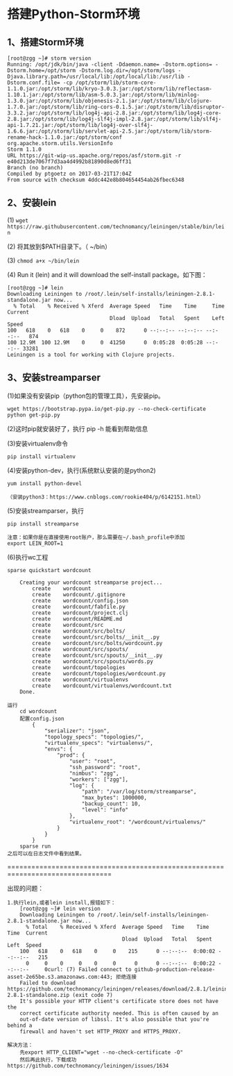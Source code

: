 # 搭建Python-Storm环境

## 1、搭建Storm环境

	[root@zgg ~]# storm version
	Running: /opt/jdk/bin/java -client -Ddaemon.name= -Dstorm.options= -Dstorm.home=/opt/storm -Dstorm.log.dir=/opt/storm/logs -Djava.library.path=/usr/local/lib:/opt/local/lib:/usr/lib -Dstorm.conf.file= -cp /opt/storm/lib/storm-core-1.1.0.jar:/opt/storm/lib/kryo-3.0.3.jar:/opt/storm/lib/reflectasm-1.10.1.jar:/opt/storm/lib/asm-5.0.3.jar:/opt/storm/lib/minlog-1.3.0.jar:/opt/storm/lib/objenesis-2.1.jar:/opt/storm/lib/clojure-1.7.0.jar:/opt/storm/lib/ring-cors-0.1.5.jar:/opt/storm/lib/disruptor-3.3.2.jar:/opt/storm/lib/log4j-api-2.8.jar:/opt/storm/lib/log4j-core-2.8.jar:/opt/storm/lib/log4j-slf4j-impl-2.8.jar:/opt/storm/lib/slf4j-api-1.7.21.jar:/opt/storm/lib/log4j-over-slf4j-1.6.6.jar:/opt/storm/lib/servlet-api-2.5.jar:/opt/storm/lib/storm-rename-hack-1.1.0.jar:/opt/storm/conf org.apache.storm.utils.VersionInfo
	Storm 1.1.0
	URL https://git-wip-us.apache.org/repos/asf/storm.git -r e40d213de7067f7d3aa4d4992b81890d8ed6ff31
	Branch (no branch)
	Compiled by ptgoetz on 2017-03-21T17:04Z
	From source with checksum 4ddc442e8b804654454ab26fbec6348

## 2、安装lein

(1)  ```wget https://raw.githubusercontent.com/technomancy/leiningen/stable/bin/lein```

(2)  将其放到$PATH目录下。（ ~/bin）

(3)  ```chmod a+x ~/bin/lein```

(4)  Run it (lein) and it will download the self-install package。如下图：

	[root@zgg ~]# lein
	Downloading Leiningen to /root/.lein/self-installs/leiningen-2.8.1-standalone.jar now...
	  % Total    % Received % Xferd  Average Speed   Time    Time     Time  Current
	                                 Dload  Upload   Total   Spent    Left  Speed
	100   618    0   618    0     0    872      0 --:--:-- --:--:-- --:--:--   874
	100 12.9M  100 12.9M    0     0  41250      0  0:05:28  0:05:28 --:--:-- 33281
	Leiningen is a tool for working with Clojure projects.

## 3、安装streamparser

(1)如果没有安装pip（python包的管理工具），先安装pip。

	wget https://bootstrap.pypa.io/get-pip.py --no-check-certificate
	python get-pip.py

(2)这时pip就安装好了，执行 pip -h 能看到帮助信息

(3)安装virtualenv命令

	pip install virtualenv

(4)安装python-dev，执行(系统默认安装的是python2)

	yum install python-devel

	（安装python3：https://www.cnblogs.com/rookie404/p/6142151.html）

(5)安装streamparser，执行

	pip install streamparse

	注意：如果你是在直接使用root账户，那么需要在~/.bash_profile中添加
	export LEIN_ROOT=1

(6)执行wc工程

	sparse quickstart wordcount

		Creating your wordcount streamparse project...
		    create    wordcount
		    create    wordcount/.gitignore
		    create    wordcount/config.json
		    create    wordcount/fabfile.py
		    create    wordcount/project.clj
		    create    wordcount/README.md
		    create    wordcount/src
		    create    wordcount/src/bolts/
		    create    wordcount/src/bolts/__init__.py
		    create    wordcount/src/bolts/wordcount.py
		    create    wordcount/src/spouts/
		    create    wordcount/src/spouts/__init__.py
		    create    wordcount/src/spouts/words.py
		    create    wordcount/topologies
		    create    wordcount/topologies/wordcount.py
		    create    wordcount/virtualenvs
		    create    wordcount/virtualenvs/wordcount.txt
		Done.

	运行
		cd wordcount
		配置config.json
			{
			    "serializer": "json",
			    "topology_specs": "topologies/",
			    "virtualenv_specs": "virtualenvs/",
			    "envs": {
			        "prod": {
			            "user": "root",
			            "ssh_password": "root",
			            "nimbus": "zgg",
			            "workers": ["zgg"],
			            "log": {
			                "path": "/var/log/storm/streamparse",
			                "max_bytes": 1000000,
			                "backup_count": 10,
			                "level": "info"
			            },
			            "virtualenv_root": "/wordcount/virtualenvs/"
			        }
			    }
			}
	  	sparse run
	之后可以在日志文件中看到结果。

================================================================================

出现的问题：

	1.执行lein,或者lein install,报错如下：
		[root@zgg ~]# lein version
		Downloading Leiningen to /root/.lein/self-installs/leiningen-2.8.1-standalone.jar now...
		  % Total    % Received % Xferd  Average Speed   Time    Time     Time  Current
		                                 Dload  Upload   Total   Spent    Left  Speed
		100   618    0   618    0     0    215      0 --:--:--  0:00:02 --:--:--   215
		  0     0    0     0    0     0      0      0 --:--:--  0:00:22 --:--:--     0curl: (7) Failed connect to github-production-release-asset-2e65be.s3.amazonaws.com:443; 拒绝连接
		Failed to download https://github.com/technomancy/leiningen/releases/download/2.8.1/leiningen-2.8.1-standalone.zip (exit code 7)
		It's possible your HTTP client's certificate store does not have the
		correct certificate authority needed. This is often caused by an
		out-of-date version of libssl. It's also possible that you're behind a
		firewall and haven't set HTTP_PROXY and HTTPS_PROXY.

	解决方法：
		先export HTTP_CLIENT="wget --no-check-certificate -O"
		然后再此执行，下载成功
	https://github.com/technomancy/leiningen/issues/1634
